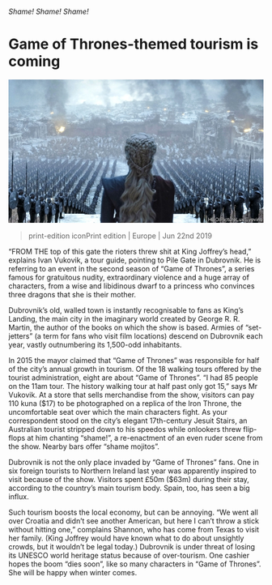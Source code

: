 ###### Shame! Shame! Shame!

# Game of Thrones-themed tourism is coming 

![image](images/20190622_EUP002_0.jpg) 

> print-edition iconPrint edition | Europe | Jun 22nd 2019 

“FROM THE top of this gate the rioters threw shit at King Joffrey’s head,” explains Ivan Vukovik, a tour guide, pointing to Pile Gate in Dubrovnik. He is referring to an event in the second season of “Game of Thrones”, a series famous for gratuitous nudity, extraordinary violence and a huge array of characters, from a wise and libidinous dwarf to a princess who convinces three dragons that she is their mother. 

Dubrovnik’s old, walled town is instantly recognisable to fans as King’s Landing, the main city in the imaginary world created by George R. R. Martin, the author of the books on which the show is based. Armies of “set-jetters” (a term for fans who visit film locations) descend on Dubrovnik each year, vastly outnumbering its 1,500-odd inhabitants. 

In 2015 the mayor claimed that “Game of Thrones” was responsible for half of the city’s annual growth in tourism. Of the 18 walking tours offered by the tourist administration, eight are about “Game of Thrones”. “I had 85 people on the 11am tour. The history walking tour at half past only got 15,” says Mr Vukovik. At a store that sells merchandise from the show, visitors can pay 110 kuna ($17) to be photographed on a replica of the Iron Throne, the uncomfortable seat over which the main characters fight. As your correspondent stood on the city’s elegant 17th-century Jesuit Stairs, an Australian tourist stripped down to his speedos while onlookers threw flip-flops at him chanting “shame!”, a re-enactment of an even ruder scene from the show. Nearby bars offer “shame mojitos”. 

Dubrovnik is not the only place invaded by “Game of Thrones” fans. One in six foreign tourists to Northern Ireland last year was apparently inspired to visit because of the show. Visitors spent £50m ($63m) during their stay, according to the country’s main tourism body. Spain, too, has seen a big influx. 

Such tourism boosts the local economy, but can be annoying. “We went all over Croatia and didn’t see another American, but here I can’t throw a stick without hitting one,” complains Shannon, who has come from Texas to visit her family. (King Joffrey would have known what to do about unsightly crowds, but it wouldn’t be legal today.) Dubrovnik is under threat of losing its UNESCO world heritage status because of over-tourism. One cashier hopes the boom “dies soon”, like so many characters in “Game of Thrones”. She will be happy when winter comes. 

